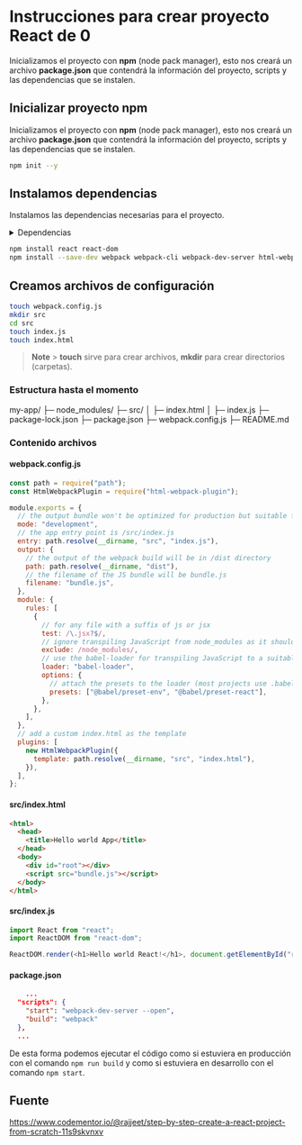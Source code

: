 # Instrucciones para crear proyecto React de 0

Inicializamos el proyecto con **npm** (node pack manager), esto nos creará un archivo **package.json** que contendrá la información del proyecto, scripts y las dependencias que se instalen.

## Inicializar proyecto npm

Inicializamos el proyecto con **npm** (node pack manager), esto nos creará un archivo **package.json** que contendrá la información del proyecto, scripts y las dependencias que se instalen.

```bash
npm init --y
```

## Instalamos dependencias

Instalamos las dependencias necesarias para el proyecto.

<details>
  <summary>
    Dependencias
  </summary>
  <b>react:</b> Librería de UI (user interface) para crear componentes modulares.
  </b>react-dom:</b> Nos permite renderizar React dentro del navegador DOM.
  </b>webpack:</b> Paquete que convierte el código para la puesta a producción.
  </b>webpack-cli:</b> Permite a webpack trabajar con comandos CLI (command-line interface)
  </b>webpack-dev-server:</b> Transforma nuestro código fuente y lo sirve en un servidor web mientras lo desarrollamos continuamente. Esto ayuda a ver la salida de su código en el navegador.
  </b>html-webpack-plugin:</b> Una extensión para webpack que añade el index básico html.
  </b>@babel/core:</b> un transcompilador de JavaScript para convertir JavaScript moderno en una versión lista para producción que es compatible con todos los navegadores.
  </b>babel-loader:</b> Conecta Babel al proceso de 'build' de webpack
  </b>@babel/preset-env:</b> gGrupo de complementos de Babel de uso común agrupados en un ajuste preestablecido que convierte las características modernas de JavaScript en una sintaxis ampliamente compatible
  </b>@babel/preset-react:</b> React-specific Babel plugin que convierte la sintáxis JSX en un Javascript antiguo plano que los buscadores entienden

Nota rápida: --save-dev flag es para particionar dependencias en dependencias específicas de desarrollo, luego no van incluidas en producción

</details>

```bash
npm install react react-dom
npm install --save-dev webpack webpack-cli webpack-dev-server html-webpack-plugin @babel/core babel-loader @babel/preset-env @babel/preset-react
```

## Creamos archivos de configuración

```bash
touch webpack.config.js
mkdir src
cd src
touch index.js
touch index.html
```

> **Note** > **touch** sirve para crear archivos, **mkdir** para crear directorios (carpetas).

### Estructura hasta el momento

my-app/
├─ node_modules/
├─ src/
│ ├─ index.html
│ ├─ index.js
├─ package-lock.json
├─ package.json
├─ webpack.config.js
├─ README.md

### Contenido archivos

#### webpack.config.js

```js
const path = require("path");
const HtmlWebpackPlugin = require("html-webpack-plugin");

module.exports = {
  // the output bundle won't be optimized for production but suitable for development
  mode: "development",
  // the app entry point is /src/index.js
  entry: path.resolve(__dirname, "src", "index.js"),
  output: {
    // the output of the webpack build will be in /dist directory
    path: path.resolve(__dirname, "dist"),
    // the filename of the JS bundle will be bundle.js
    filename: "bundle.js",
  },
  module: {
    rules: [
      {
        // for any file with a suffix of js or jsx
        test: /\.jsx?$/,
        // ignore transpiling JavaScript from node_modules as it should be that state
        exclude: /node_modules/,
        // use the babel-loader for transpiling JavaScript to a suitable format
        loader: "babel-loader",
        options: {
          // attach the presets to the loader (most projects use .babelrc file instead)
          presets: ["@babel/preset-env", "@babel/preset-react"],
        },
      },
    ],
  },
  // add a custom index.html as the template
  plugins: [
    new HtmlWebpackPlugin({
      template: path.resolve(__dirname, "src", "index.html"),
    }),
  ],
};
```

#### src/index.html

```html
<html>
  <head>
    <title>Hello world App</title>
  </head>
  <body>
    <div id="root"></div>
    <script src="bundle.js"></script>
  </body>
</html>
```

#### src/index.js

```js
import React from "react";
import ReactDOM from "react-dom";

ReactDOM.render(<h1>Hello world React!</h1>, document.getElementById("root"));
```

#### package.json

```json
    ...
  "scripts": {
    "start": "webpack-dev-server --open",
    "build": "webpack"
  },
  ...
```

De esta forma podemos ejecutar el código como si estuviera en producción con el comando `npm run build` y como si estuviera en desarrollo con el comando `npm start`.

## Fuente

https://www.codementor.io/@rajjeet/step-by-step-create-a-react-project-from-scratch-11s9skvnxv
